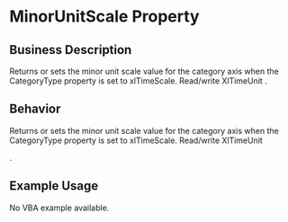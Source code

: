# MinorUnitScale Property

## Business Description
Returns or sets the minor unit scale value for the category axis when the CategoryType property is set to xlTimeScale. Read/write XlTimeUnit .

## Behavior
Returns or sets the minor unit scale value for the category axis when the CategoryType property is set to xlTimeScale. Read/write XlTimeUnit

.

## Example Usage
No VBA example available.